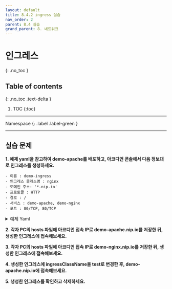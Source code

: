 ```yaml
---
layout: default
title: 8.4.2 ingress 실습
nav_order: 2
parent: 8.4 실습
grand_parent: 8. 네트워크
---
```


# 인그레스
{: .no_toc }

## Table of contents
{: .no_toc .text-delta }

1. TOC
{:toc}

---

<div class="code-example" markdown="1">
Namespace
{: .label .label-green }
</div>

---
## 실습 문제

**1. 예제 yaml을 참고하여 demo-apache를 배포하고, 아코디언 콘솔에서 다음 정보대로 인그레스를 생성하세요.**

```
- 이름 : demo-ingress
- 인그레스 클래스명 : nginx
- 도메인 주소: '*.nip.io'
- 프로토콜 : HTTP
- 경로 : /
- 서비스 : demo-apache, demo-nginx
- 포트 : 80/TCP, 80/TCP
```

<details>
<summary>예제 Yaml</summary>

{% highlight yaml %}
---
apiVersion: apps/v1
kind: Deployment
metadata:
  name: demo-apache
  labels:
    app: demo-apache
spec:
  replicas: 1
  selector:
    matchLabels:
      app: demo-apache
  template:
    metadata:
      labels:
        app: demo-apache
    spec:
      containers:
      - name: apache
        image: base.registry.accordions.co.kr:5000/httpd-24-rhel7:2.4-146

---
apiVersion: apps/v1
kind: Deployment
metadata:
  name: demo-nginx
  labels:
    app: demo-nginx
spec:
  replicas: 1
  selector:
    matchLabels:
      app: demo-nginx
  template:
    metadata:
      labels:
        app: demo-nginx
    spec:
      containers:
      - name: nginx
        image: base.registry.accordions.co.kr:5000/nginx:1.20.1-alpine

---
apiVersion: v1
kind: Service
metadata:
   name: demo-apache
spec:
  selector:
    app: demo-apache
  ports:
  - port: 80
    protocol: TCP
    targetPort: 80
  type: ClusterIP

---
apiVersion: v1
kind: Service
metadata:
   name: demo-nginx
spec:
  selector:
    app: demo-nginx
  ports:
  - port: 80
    protocol: TCP
    targetPort: 80
  type: ClusterIP

---
apiVersion: networking.k8s.io/v1
kind: Ingress
metadata:
  name: demo-ingress
  annotations:
    nginx.ingress.kubernetes.io/use-regex: "true"
    nginx.ingress.kubernetes.io/affinity: cookie
spec:
  ingressClassName: nginx
  rules:
  - host: 'demo-apache.nip.io'
    http:
      paths:
      - backend:
          service:
            name: demo-apache
            port:
              number: 80
        path: /
        pathType: Prefix
  - host: 'demo-nginx.nip.io'
    http:
      paths:
      - backend:
          service:
            name: demo-nginx
            port:
              number: 80
        path: /
        pathType: Prefix

              
{% endhighlight %}
   
</details>

**2. 각자 PC의 hosts 파일에 아코디언 접속 IP로 demo-apache.nip.io를 저장한 뒤, 생성한 인그레스에 접속해보세요.**

**3. 각자 PC의 hosts 파일에 아코디언 접속 IP로 demo-nginx.nip.io를 저장한 뒤, 생성한 인그레스에 접속해보세요.**

**4. 생성한 인그레스에 ingressClassName을 test로 변경한 후, demo-apache.nip.io에 접속해보세요.**

**5. 생성한 인그레스를 확인하고 삭제하세요.**